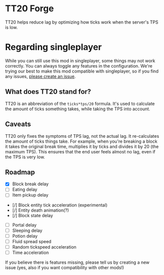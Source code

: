 # TT20 Forge
TT20 helps reduce lag by optimizing how ticks work when the server's TPS is low.

# Regarding singleplayer
While you can still use this mod in singleplayer, some things may not work correctly. You can always toggle any features in the configuration. We're trying our best to make this mod compatible with singleplayer, so if you find any issues, [please create an issue](https://github.com/snackbag/TT20/issues).

## What does TT20 stand for?
TT20 is an abbreviation of the `ticks*tps/20` formula. It's used to calculate the amount of ticks something takes, while taking the TPS into account.

## Caveats
TT20 only fixes the symptoms of TPS lag, not the actual lag. It re-calculates the amount of ticks things take. For example, when you're breaking a block it takes the original break time, multiplies it by ticks and divides it by 20 (the maximum TPS). This ensures that the end user feels almost no lag, even if the TPS is very low.

## Roadmap
- [X] Block break delay
- [ ] Eating delay
- [ ] Item pickup delay
- [/] Block entity tick acceleration (experimental)
- [/] Entity death animation(?)
- [/] Block state delay
- [ ] Portal delay
- [ ] Sleeping delay
- [ ] Potion delay
- [ ] Fluid spread speed
- [ ] Random tickspeed acceleration
- [ ] Time acceleration

If you believe there is features missing, please tell us by creating a new issue (yes, also if you want compatibility with other mods!)
